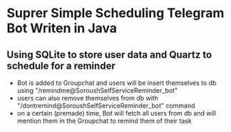 # Suprer Simple Scheduling Telegram Bot Writen in Java

## Using SQLite to store user data and Quartz to schedule for a reminder

* Bot is added to Groupchat and users will be insert themselves to db using "/remindme@SoroushSelfServiceReminder_bot"
* users can also remove themselves from db with "/dontremind@SoroushSelfServiceReminder_bot" command
* on a certain (premade) time, Bot will fetch all users from db and will mention them in the Groupchat to remind them of their task

